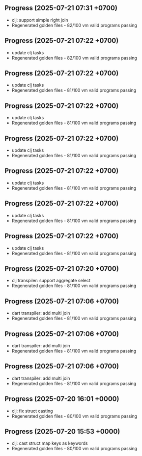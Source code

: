 ## Progress (2025-07-21 07:31 +0700)
- clj: support simple right join
- Regenerated golden files - 82/100 vm valid programs passing

## Progress (2025-07-21 07:22 +0700)
- update clj tasks
- Regenerated golden files - 82/100 vm valid programs passing

## Progress (2025-07-21 07:22 +0700)
- update clj tasks
- Regenerated golden files - 81/100 vm valid programs passing

## Progress (2025-07-21 07:22 +0700)
- update clj tasks
- Regenerated golden files - 81/100 vm valid programs passing

## Progress (2025-07-21 07:22 +0700)
- update clj tasks
- Regenerated golden files - 81/100 vm valid programs passing

## Progress (2025-07-21 07:22 +0700)
- update clj tasks
- Regenerated golden files - 81/100 vm valid programs passing

## Progress (2025-07-21 07:22 +0700)
- update clj tasks
- Regenerated golden files - 81/100 vm valid programs passing

## Progress (2025-07-21 07:22 +0700)
- update clj tasks
- Regenerated golden files - 81/100 vm valid programs passing

## Progress (2025-07-21 07:20 +0700)
- clj transpiler: support aggregate select
- Regenerated golden files - 81/100 vm valid programs passing

## Progress (2025-07-21 07:06 +0700)
- dart transpiler: add multi join
- Regenerated golden files - 81/100 vm valid programs passing

## Progress (2025-07-21 07:06 +0700)
- dart transpiler: add multi join
- Regenerated golden files - 81/100 vm valid programs passing

## Progress (2025-07-21 07:06 +0700)
- dart transpiler: add multi join
- Regenerated golden files - 81/100 vm valid programs passing

## Progress (2025-07-20 16:01 +0000)
- clj: fix struct casting
- Regenerated golden files - 80/100 vm valid programs passing

## Progress (2025-07-20 15:53 +0000)
- clj: cast struct map keys as keywords
- Regenerated golden files - 80/100 vm valid programs passing

